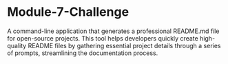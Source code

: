 # Module-7-Challenge
A command-line application that generates a professional README.md file for open-source projects. This tool helps developers quickly create high-quality README files by gathering essential project details through a series of prompts, streamlining the documentation process.
